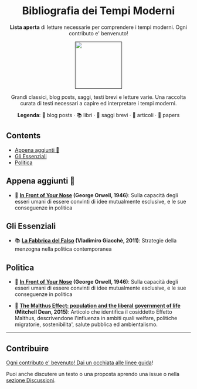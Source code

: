<div align="center">

<!-- title -->

<!--lint ignore no-dead-urls-->
# Bibliografia dei Tempi Moderni

<!-- subtitle -->

**Lista aperta** di letture necessarie per comprendere i tempi moderni. Ogni contributo e' benvenuto!

<!-- image -->

<a href="" target="_blank" rel="noopener noreferrer">
  <img src="https://cdn.iconscout.com/icon/free/png-512/healthy-reading-2130817-1794962.png"  width="128" height="128"/>
</a>

<!-- description -->

Grandi classici, blog posts, saggi, testi brevi e letture varie. Una raccolta curata di testi necessari a capire ed interpretare i tempi moderni.

**Legenda**: 📝 blog posts · 📚 libri · 📜 saggi brevi · 📰 articoli · 📒 papers 

</div>

<!-- TOC -->

## Contents

- [Appena aggiunti 📣](#appena-aggiunti)
- [Gli Essenziali](#gli-essenziali)
- [Politica](#politica)

<!-- CONTENT -->

## Appena aggiunti 📣

- 📜 **[In Front of Your Nose](https://www.orwellfoundation.com/the-orwell-foundation/orwell/essays-and-other-works/in-front-of-your-nose/) (George Orwell, 1946)**: Sulla capacità degli esseri umani di essere convinti di idee mutualmente esclusive, e le sue conseguenze in politica



## Gli Essenziali

- 📚 **[La Fabbrica del Falso](https://www.ibs.it/fabbrica-del-falso-strategie-della-libro-vladimiro-giacche/e/9788865480151) (Vladimiro Giacchè, 2011)**: Strategie della menzogna nella politica contemporanea


## Politica

- 📜 **[In Front of Your Nose](https://www.orwellfoundation.com/the-orwell-foundation/orwell/essays-and-other-works/in-front-of-your-nose/) (George Orwell, 1946)**: Sulla capacità degli esseri umani di essere convinti di idee mutualmente esclusive, e le sue conseguenze in politica

- 📒 **[The Malthus Effect: population and the liberal government of life](https://www.tandfonline.com/doi/full/10.1080/03085147.2014.983832?scroll=top&needAccess=true) (Mitchell Dean, 2015)**: Articolo che identifica il cosiddetto Effetto Malthus, descrivendone l'influenza in ambiti quali welfare, politiche migratorie, sostenibilita', salute pubblica ed ambientalismo.

---

## Contribuire

[Ogni contributo e' bevenuto! Dai un occhiata alle linee guida](contributing.md)!

Puoi anche discutere un testo o una proposta aprendo una issue o nella [sezione Discussioni](https://github.com/ildiffidente/bibliografia-tempi-moderni/discussions).

<!--
## Follow

- Lista di persone da seguire?

Chi altri dovremmo seguire?


### Contributors

[Thanks goes to these contributors](https://github.com/bibliografia-tempi-moderni/graphs/contributors)! 
-->